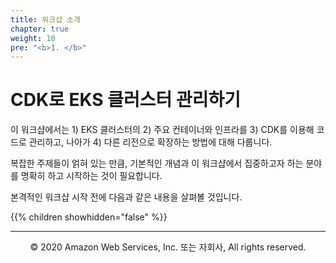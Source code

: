 ```yaml
---
title: 워크샵 소개
chapter: true
weight: 10
pre: "<b>1. </b>"
---
```


# CDK로 EKS 클러스터 관리하기

이 워크샵에서는 1) EKS 클러스터의 2) 주요 컨테이너와 인프라를 3) CDK를 이용해 코드로 관리하고, 나아가 4) 다른 리전으로 확장하는 방법에 대해 다룹니다.

복잡한 주제들이 얽혀 있는 만큼, 기본적인 개념과 이 워크샵에서 집중하고자 하는 분야를 명확히 하고 시작하는 것이 필요합니다.

본격적인 워크샵 시작 전에 다음과 같은 내용을 살펴볼 것입니다.

{{% children showhidden="false" %}}

---
<p align="center">
© 2020 Amazon Web Services, Inc. 또는 자회사, All rights reserved.
</p>
